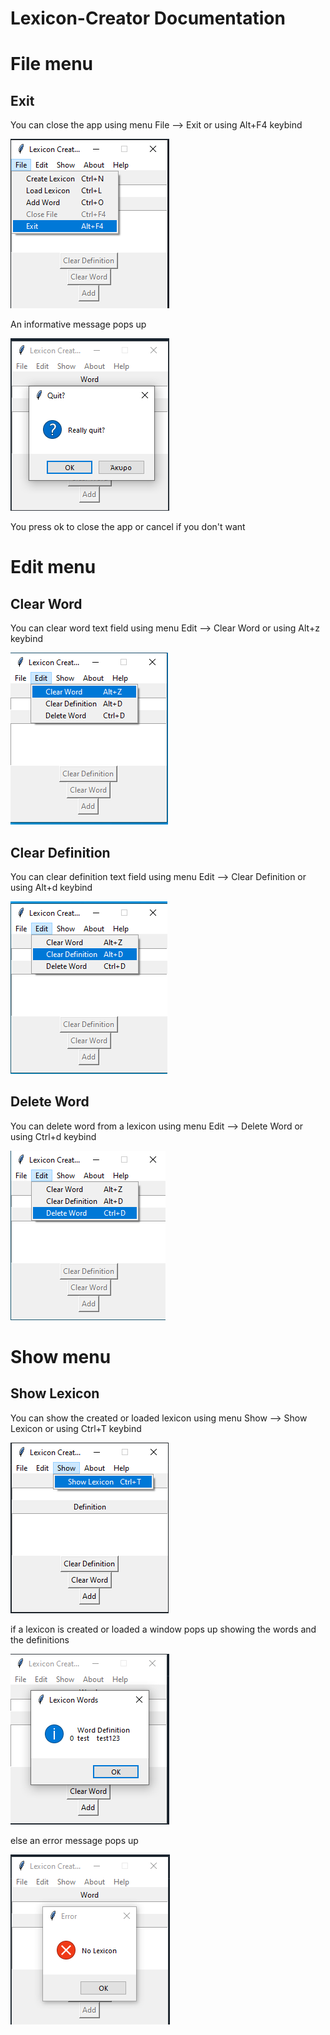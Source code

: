 # Lexicon-Creator Documentation

# File menu


## Exit

You can close the app using menu File --> Exit or using Alt+F4 keybind

<p><img src = "doc images/File menu/file exit.png" title="Close app">

An informative message pops up

<p><img src ="doc images/File menu/exit pop up.png" title="close app pop up"/> </p>

You press ok to close the app or cancel if you don't want

# Edit menu

## Clear Word

You can clear word text field using menu Edit --> Clear Word or using Alt+z keybind

<p><img src ="doc images/Edit menu/clear word.png" title="Clear Word"/></p>

## Clear Definition

You can clear definition text field using menu Edit --> Clear Definition or using Alt+d keybind

<p><img src ="doc images/Edit menu/clear definition.png" title="Clear Definition"/></p>

## Delete Word

You can delete word from a lexicon using menu Edit --> Delete Word or using Ctrl+d keybind

<p><img src ="doc images/Edit menu/delete word.png" title="Delete Word"/></p>

# Show menu

## Show Lexicon

You can show the created or loaded lexicon using menu Show --> Show Lexicon or using Ctrl+T keybind

<p><img src ="doc images/Show menu/show menu.png" title="Show Lexicon menu"/> </p>

if a lexicon is created or loaded a window pops up showing the words and the definitions

<p><img src ="doc images/Show menu/show lexicon suc.png" title="Show Lexicon"/> </p>

else an error message pops up

<p><img src ="doc images/Show menu/lexicon error.png" title="Show Lexicon Error message"/> </p>
